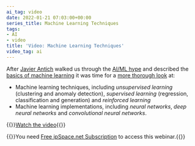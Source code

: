 ```yaml
---
ai_tag: video
date: 2022-01-21 07:03:00+00:00
series_title: Machine Learning Techniques
tags:
- AI
- video
title: 'Video: Machine Learning Techniques'
video_tag: ai
---
```

After [Javier Antich](https://www.ipspace.net/Author:Javier_Antich) walked us through the [AI/ML hype](/2021/10/video-ai-ml-introduction/) and described the [basics of machine learning](/2021/12/video-machine-learning-101/) it was time for a [more thorough look](https://my.ipspace.net/bin/get/AI/2.2%20-%20Machine%20Learning%20Techniques.mp4?doccode=AI) at: 

* Machine learning techniques, including *unsupervised learning* (clustering and anomaly detection), *supervised learning* (regression, classification and generation) and *reinforced learning*
* Machine learning implementations, including *neural networks*, *deep neural networks* and *convolutional neural networks*.

{{<jump>}}[Watch the video](https://my.ipspace.net/bin/get/AI/2.2%20-%20Machine%20Learning%20Techniques.mp4?doccode=AI){{</jump>}}

{{<note free>}}You need [Free ipSpace.net Subscription](https://www.ipspace.net/Subscription/Free) to access this webinar.{{</note>}}
